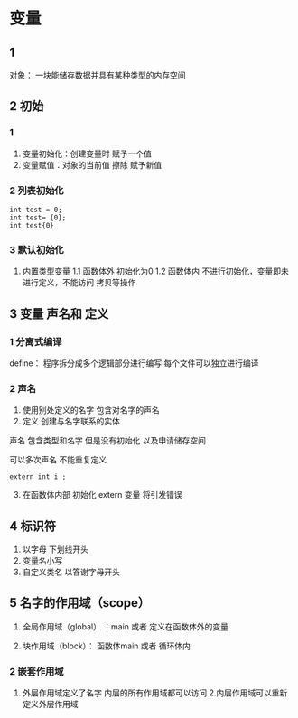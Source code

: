 # 变量

## 1 

对象： 一块能储存数据并具有某种类型的内存空间


## 2 初始
### 1
1. 变量初始化：创建变量时 赋予一个值
2. 变量赋值：对象的当前值 擦除  赋予新值

### 2 列表初始化
```
int test = 0;
int test= {0};
int test{0}
```

### 3 默认初始化

1. 内置类型变量
1.1 函数体外  初始化为0
1.2 函数体内  不进行初始化，变量即未进行定义，不能访问 拷贝等操作


## 3 变量 声名和 定义

### 1 分离式编译
define： 程序拆分成多个逻辑部分进行编写 每个文件可以独立进行编译

### 2 声名
1. 使用别处定义的名字 包含对名字的声名
2. 定义 创建与名字联系的实体  

声名 包含类型和名字  但是没有初始化 以及申请储存空间

可以多次声名  不能重复定义
```
extern int i ;
```

3. 在函数体内部  初始化 extern 变量 将引发错误

## 4 标识符 
1. 以字母 下划线开头
2. 变量名小写
3. 自定义类名 以答谢字母开头

## 5 名字的作用域（scope）
1. 全局作用域（global） ：main  或者 定义在函数体外的变量

2. 块作用域（block）： 函数体main  或者 循环体内

### 2 嵌套作用域
1. 外层作用域定义了名字 内层的所有作用域都可以访问
2.内层作用域可以重新定义外层作用域












